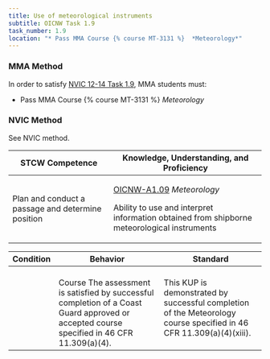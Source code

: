 ```yaml
---
title: Use of meteorological instruments
subtitle: OICNW Task 1.9 
task_number: 1.9
location: "* Pass MMA Course {% course MT-3131 %}  *Meteorology*" 
---
```



### MMA Method

In order to satisfy  [NVIC 12-14  Task  1.9]({{site.baseurl}}/assets/images/nvic-12-14.pdf), MMA students must:

* Pass MMA Course {% course MT-3131 %}  *Meteorology*


### NVIC Method

<a onclick="togglevisibility('nvic_methods')" >See NVIC method.</a>

<div id='nvic_methods' class='hide'>

<table>
<thead>
<tr>
<th class='forty'> STCW Competence </th>
<th class='sixty'> Knowledge, Understanding, and Proficiency </th>
</tr>
</thead>




<tbody>
<tr><td markdown='1'>

Plan and conduct a passage and determine position

</td><td markdown='1'>

[OICNW-A1.09]({{site.baseurl}}/tables/21.html#OICNW-A1.09) *Meteorology*

Ability to use and interpret information obtained from shipborne meteorological instruments

</td></tr>


</tbody>
</table>


<table>
<thead>
<tr><th class='twenty'>  Condition </th><th class='twenty'> Behavior </th><th  class='sixty'>Standard </th></tr>
</thead>
<tbody >



<tr><td markdown='1'>


</td><td markdown='1'>


<br>

<div class="tooltip">Course
<span class="tooltiptext">
The assessment is satisfied by successful completion of a Coast Guard approved or accepted course specified in 46 CFR 11.309(a)(4).
</span>
</div>


</td><td markdown='1'>

This KUP is demonstrated by successful completion of the Meteorology course specified in 46 CFR 11.309(a)(4)(xiii).

</td></tr>
</tbody>
</table>
</div>
